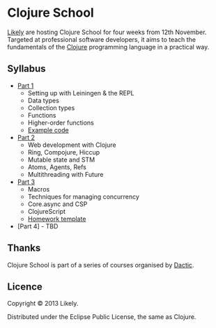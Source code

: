# Clojure School

[Likely](http://likely.co) are hosting Clojure School for four weeks from 12th November. Targeted at professional software developers, it aims to teach the fundamentals of the [Clojure](http://clojure.org/) programming language in a practical way.

## Syllabus

* [Part 1](https://github.com/likely/clojure-school/blob/master/part-1.org)
  * Setting up with Leiningen & the REPL
  * Data types
  * Collection types
  * Functions
  * Higher-order functions
  * [Example code](https://github.com/likely/weather/blob/master/src/weather/core.clj)
* [Part 2](https://github.com/likely/clojure-school/blob/master/part-2.org)
  * Web development with Clojure
  * Ring, Compojure, Hiccup
  * Mutable state and STM
  * Atoms, Agents, Refs
  * Multithreading with Future
* [Part 3](https://github.com/likely/clojure-school/blob/master/part-3.org)
  * Macros
  * Techniques for managing concurrency
  * Core.async and CSP
  * ClojureScript
  * [Homework template](https://github.com/likely/sketchy)
* [Part 4] - TBD

## Thanks

Clojure School is part of a series of courses organised by [Dactic](http://dactic.io/).

## Licence

Copyright © 2013 Likely.

Distributed under the Eclipse Public License, the same as Clojure.

